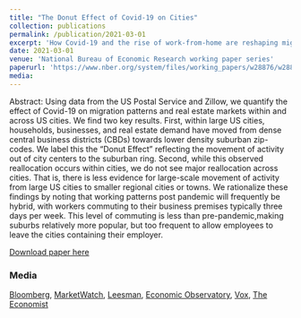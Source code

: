 ```yaml
---
title: "The Donut Effect of Covid-19 on Cities"
collection: publications
permalink: /publication/2021-03-01
excerpt: 'How Covid-19 and the rise of work-from-home are reshaping migration patterns and real estate markets.'
date: 2021-03-01
venue: 'National Bureau of Economic Research working paper series'
paperurl: 'https://www.nber.org/system/files/working_papers/w28876/w28876.pdf'
media: 
---
```

Abstract: Using data from the US Postal Service and Zillow, we quantify the effect of Covid-19 on migration patterns and real estate markets within and across US cities. We find two key results. First, within large US cities, households, businesses, and real estate demand have moved from dense central business districts (CBDs) towards lower density suburban zip-codes. We label this the “Donut Effect” reflecting the movement of activity out of city centers to the suburban ring. Second, while this observed reallocation occurs within cities, we do not see major reallocation across cities. That is, there is less evidence for large-scale movement of activity from large US cities to smaller regional cities or towns. We rationalize these findings by noting that working patterns post pandemic will frequently be hybrid, with workers commuting to their business premises typically three days per week. This level of commuting is less than pre-pandemic,making suburbs relatively more popular, but too frequent to allow employees to leave the cities containing their employer.

[Download paper here](https://www.nber.org/system/files/working_papers/w28876/w28876.pdf)

### Media
[Bloomberg](https://www.bloomberg.com/news/articles/2021-06-01/americans-are-done-with-5-days-a-week-in-the-office-here-s-what-that-means-for-the-economy), [MarketWatch](https://www.marketwatch.com/story/are-property-prices-in-your-neighborhood-still-rising-blame-it-on-the-donut-effect-11622577473), [Leesman](https://www.leesmanindex.com/the-doughnut-effect/), [Economic Observatory](https://www.economicsobservatory.com/zoomshock-how-is-working-from-home-affecting-cities-and-suburbs), [Vox](https://www.vox.com/recode/22714777/remote-work-from-home-city-suburbs-housing-traffic), [The Economist](https://www.economist.com/graphic-detail/2021/07/04/covid-19-has-persuaded-americans-to-leave-city-centres)

